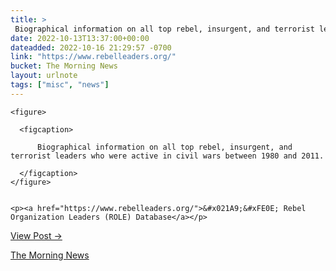 ```yaml
---
title: > 
 Biographical information on all top rebel, insurgent, and terrorist leaders who were active in civil wars between 1980 and 2011.
date: 2022-10-13T13:37:00+00:00
dateadded: 2022-10-16 21:29:57 -0700
link: "https://www.rebelleaders.org/"
bucket: The Morning News
layout: urlnote
tags: ["misc", "news"]
--- 
```




  
    
  

  
    <figure>
      
      <figcaption>
        
          Biographical information on all top rebel, insurgent, and terrorist leaders who were active in civil wars between 1980 and 2011.
        
      </figcaption>
    </figure>

    
    <p><a href="https://www.rebelleaders.org/">&#x021A9;&#xFE0E; Rebel Organization Leaders (ROLE) Database</a></p>
    
  
  <p><a href="https://themorningnews.org/p/biographical-information-on-all-top-rebel-insurgent-and-terrorist-leaders">View Post &rarr;</a></p>



 <!-- end excerpt --> 
<div class='bucket'><a class='internal-link' href='/buckets/the-morning-news'>The Morning News</a></div> 
